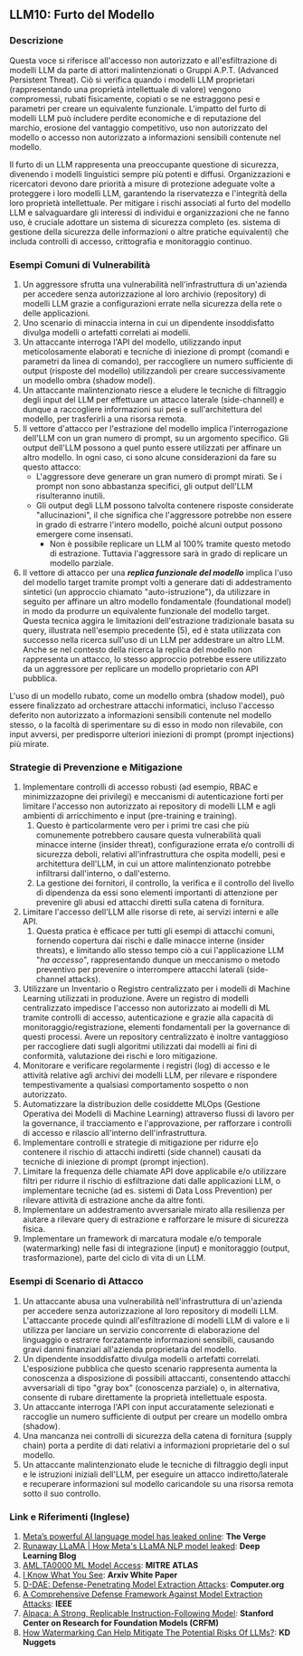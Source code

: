 ## LLM10: Furto del Modello

### Descrizione

Questa voce si riferisce all'accesso non autorizzato e all'esfiltrazione di modelli LLM da parte di attori malintenzionati o Gruppi A.P.T. (Advanced Persistent Threat). Ciò si verifica quando i modelli LLM proprietari (rappresentando una proprietà intellettuale di valore) vengono compromessi, rubati fisicamente, copiati o se ne estraggono pesi e parametri per creare un equivalente funzionale. L'impatto del furto di modelli LLM può includere perdite economiche e di reputazione del marchio, erosione del vantaggio competitivo, uso non autorizzato del modello o accesso non autorizzato a informazioni sensibili contenute nel modello.

Il furto di un LLM rappresenta una preoccupante questione di sicurezza, divenendo i modelli linguistici sempre più potenti e diffusi. Organizzazioni e ricercatori devono dare priorità a misure di protezione adeguate volte a proteggere i loro modelli LLM, garantendo la riservatezza e l'integrità della loro proprietà intellettuale. Per mitigare i rischi associati al furto del modello LLM e salvaguardare gli interessi di individui e organizzazioni che ne fanno uso, è cruciale adottare un sistema di sicurezza completo (es. sistema di gestione della sicurezza delle informazioni o altre pratiche equivalenti) che includa controlli di accesso, crittografia e monitoraggio continuo.

### Esempi Comuni di Vulnerabilità

1. Un aggressore sfrutta una vulnerabilità nell'infrastruttura di un'azienda per accedere senza autorizzazione al loro archivio (repository) di modelli LLM grazie a configurazioni errate nella sicurezza della rete o delle applicazioni.
2. Uno scenario di minaccia interna in cui un dipendente insoddisfatto divulga modelli o artefatti correlati ai modelli.
3. Un attaccante interroga l'API del modello, utilizzando input meticolosamente elaborati e tecniche di iniezione di prompt (comandi e parametri da linea di comando), per raccogliere un numero sufficiente di output (risposte del modello) utilizzandoli per creare successivamente un modello ombra (shadow model).
4. Un attaccante malintenzionato riesce a eludere le tecniche di filtraggio degli input del LLM per effettuare un attacco laterale (side-channell) e dunque a raccogliere informazioni sui pesi e sull'architettura del modello, per trasferirli a una risorsa remota.
5. Il vettore d'attacco per l'estrazione del modello implica l'interrogazione dell'LLM con un gran numero di prompt, su un argomento specifico. Gli output dell'LLM possono a quel punto essere utilizzati per affinare un altro modello. In ogni caso, ci sono alcune considerazioni da fare su questo attacco:
   - L'aggressore deve generare un gran numero di prompt mirati. Se i prompt non sono abbastanza specifici, gli output dell'LLM risulteranno inutili.
   - Gli output degli LLM possono talvolta contenere risposte considerate "allucinazioni", il che significa che l'aggressore potrebbe non essere in grado di estrarre l'intero modello, poiché alcuni output possono emergere come insensati.
      - Non è possibile replicare un LLM al 100% tramite questo metodo di estrazione. Tuttavia l'aggressore sarà in grado di replicare un modello parziale.
6. Il vettore di attacco per una **_replica funzionale del modello_** implica l'uso del modello target tramite prompt volti a generare dati di addestramento sintetici (un approccio chiamato "auto-istruzione"), da utilizzare in seguito per affinare un altro modello fondamentale (foundational model) in modo da produrre un equivalente funzionale del modello target. Questa tecnica aggira le limitazioni dell'estrazione tradizionale basata su query, illustrata nell'esempio precedente (5), ed è stata utilizzata con successo nella ricerca sull'uso di un LLM per addestrare un altro LLM. Anche se nel contesto della ricerca la replica del modello non rappresenta un attacco, lo stesso approccio potrebbe essere utilizzato da un aggressore per replicare un modello proprietario con API pubblica.

L'uso di un modello rubato, come un modello ombra (shadow model), può essere finalizzato ad orchestrare attacchi informatici, incluso l'accesso deferito non autorizzato a informazioni sensibili contenute nel modello stesso, o la facoltà di sperimentare su di esso in modo non rilevabile, con input avversi, per predisporre ulteriori iniezioni di prompt (prompt injections) più mirate.

### Strategie di Prevenzione e Mitigazione

1. Implementare controlli di accesso robusti (ad esempio, RBAC e minimizzazopne dei privilegi) e meccanismi di autenticazione forti per limitare l'accesso non autorizzato ai repository di modelli LLM e agli ambienti di arricchimento e input (pre-training e training).
   1. Questo è particolarmente vero per i primi tre casi che più comunemente potrebbero causare questa vulnerabilità quali minacce interne (insider threat), configurazione errata e/o controlli di sicurezza deboli, relativi all'infrastruttura che ospita modelli, pesi e architettura dell'LLM, in cui un attore malintenzionato potrebbe infiltrarsi dall'interno, o dall'esterno.
   2. La gestione dei fornitori, il controllo, la verifica e il controllo del livello di dipendenza da essi sono elementi importanti di attenzione per prevenire gli abusi ed attacchi diretti sulla catena di fornitura.
2. Limitare l'accesso dell'LLM alle risorse di rete, ai servizi interni e alle API.
   1. Questa pratica è efficace per tutti gli esempi di attacchi comuni, fornendo copertura dai rischi e dalle minacce interne (insider threats), e limitando allo stesso tempo ciò a cui l'applicazione LLM "_ha accesso_", rappresentando dunque un meccanismo o metodo preventivo per prevenire o interrompere attacchi laterali (side-channel attacks).
3. Utilizzare un Inventario o Registro centralizzato per i modelli di Machine Learning utilizzati in produzione. Avere un registro di modelli centralizzato impedisce l'accesso non autorizzato ai modelli di ML tramite controlli di accesso, autenticazione e grazie alla capacità di monitoraggio/registrazione, elementi fondamentali per la governance di questi processi. Avere un repository centralizzato è inoltre vantaggioso per raccogliere dati sugli algoritmi utilizzati dai modelli ai fini di conformità, valutazione dei rischi e loro mitigazione.
4. Monitorare e verificare regolarmente i registri (log) di accesso e le attività relative agli archivi dei modelli LLM, per rilevare e rispondere tempestivamente a qualsiasi comportamento sospetto o non autorizzato.
5. Automatizzare la distribuzion delle cosiddette MLOps (Gestione Operativa dei Modelli di Machine Learning) attraverso flussi di lavoro per la governance, il tracciamento e l'approvazione, per rafforzare i controlli di accesso e rilascio all'interno dell'infrastruttura.
6. Implementare controlli e strategie di mitigazione per ridurre e|o contenere il rischio di attacchi indiretti (side channel) causati da tecniche di iniezione di prompt (prompt injection).
7. Limitare la frequenza delle chiamate API dove applicabile e/o utilizzare filtri per ridurre il rischio di esfiltrazione dati dalle applicazioni LLM, o implementare tecniche (ad es. sistemi di Data Loss Prevention) per rilevare attività di estrazione anche da altre fonti.
8. Implementare un addestramento avversariale mirato alla resilienza per aiutare a rilevare query di estrazione e rafforzare le misure di sicurezza fisica.
9. Implementare un framework di marcatura modale e/o temporale (watermarking) nelle fasi di integrazione (input) e monitoraggio (output, trasformazione), parte del ciclo di vita di un LLM.

### Esempi di Scenario di Attacco

1. Un attaccante abusa una vulnerabilità nell'infrastruttura di un'azienda per accedere senza autorizzazione al loro repository di modelli LLM. L'attaccante procede quindi all'esfiltrazione di modelli LLM di valore e li utilizza per lanciare un servizio concorrente di elaborazione del linguaggio o estrarre forzatamente informazioni sensibili, causando gravi danni finanziari all'azienda proprietaria del modello.
2. Un dipendente insoddisfatto divulga modelli o artefatti correlati. L'esposizione pubblica che questo scenario rappresenta aumenta la conoscenza a disposizione di possibili attaccanti, consentendo attacchi avversariali di tipo "gray box" (conoscenza parziale) o, in alternativa, consente di rubare direttamente la proprietà intellettuale esposta.
3. Un attaccante interroga l'API con input accuratamente selezionati e raccoglie un numero sufficiente di output per creare un modello ombra (shadow).
4. Una mancanza nei controlli di sicurezza della catena di fornitura (supply chain) porta a perdite di dati relativi a informazioni proprietarie del o sul modello.
5. Un attaccante malintenzionato elude le tecniche di filtraggio degli input e le istruzioni iniziali dell'LLM, per eseguire un attacco indiretto/laterale e recuperare informazioni sul modello caricandole su una risorsa remota sotto il suo controllo.

### Link e Riferimenti (Inglese)

1. [Meta’s powerful AI language model has leaked online](https://www.theverge.com/2023/3/8/23629362/meta-ai-language-model-llama-leak-online-misuse): **The Verge**
2. [Runaway LLaMA | How Meta's LLaMA NLP model leaked](https://www.deeplearning.ai/the-batch/how-metas-llama-nlp-model-leaked/): **Deep Learning Blog**
3. [AML.TA0000 ML Model Access](https://atlas.mitre.org/tactics/AML.TA0000): **MITRE ATLAS**
4. [I Know What You See](https://arxiv.org/pdf/1803.05847.pdf): **Arxiv White Paper**
5. [D-DAE: Defense-Penetrating Model Extraction Attacks](https://www.computer.org/csdl/proceedings-article/sp/2023/933600a432/1He7YbsiH4c): **Computer.org**
6. [A Comprehensive Defense Framework Against Model Extraction Attacks](https://ieeexplore.ieee.org/document/10080996): **IEEE**
7. [Alpaca: A Strong, Replicable Instruction-Following Model](https://crfm.stanford.edu/2023/03/13/alpaca.html): **Stanford Center on Research for Foundation Models (CRFM)**
8. [How Watermarking Can Help Mitigate The Potential Risks Of LLMs?](https://www.kdnuggets.com/2023/03/watermarking-help-mitigate-potential-risks-llms.html): **KD Nuggets**
